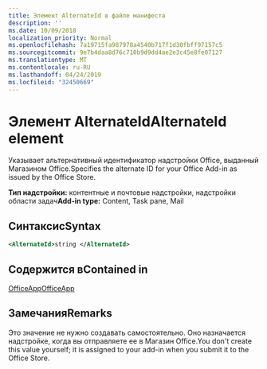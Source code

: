 ```yaml
---
title: Элемент AlternateId в файле манифеста
description: ''
ms.date: 10/09/2018
localization_priority: Normal
ms.openlocfilehash: 7a19715fa987978a4540b717f1d30fbff97157c5
ms.sourcegitcommit: 9e7b4daa8d76c710b9d9dd4ae2e3c45e8fe07127
ms.translationtype: MT
ms.contentlocale: ru-RU
ms.lasthandoff: 04/24/2019
ms.locfileid: "32450669"
---
```

# <a name="alternateid-element"></a><span data-ttu-id="ea060-102">Элемент AlternateId</span><span class="sxs-lookup"><span data-stu-id="ea060-102">AlternateId element</span></span>

<span data-ttu-id="ea060-103">Указывает альтернативный идентификатор надстройки Office, выданный Магазином Office.</span><span class="sxs-lookup"><span data-stu-id="ea060-103">Specifies the alternate ID for your Office Add-in as issued by the Office Store.</span></span>

<span data-ttu-id="ea060-104">**Тип надстройки:** контентные и почтовые надстройки, надстройки области задач</span><span class="sxs-lookup"><span data-stu-id="ea060-104">**Add-in type:** Content, Task pane, Mail</span></span>

## <a name="syntax"></a><span data-ttu-id="ea060-105">Синтаксис</span><span class="sxs-lookup"><span data-stu-id="ea060-105">Syntax</span></span>

```XML
<AlternateId>string </AlternateId>
```

## <a name="contained-in"></a><span data-ttu-id="ea060-106">Содержится в</span><span class="sxs-lookup"><span data-stu-id="ea060-106">Contained in</span></span>

[<span data-ttu-id="ea060-107">OfficeApp</span><span class="sxs-lookup"><span data-stu-id="ea060-107">OfficeApp</span></span>](officeapp.md)

## <a name="remarks"></a><span data-ttu-id="ea060-108">Замечания</span><span class="sxs-lookup"><span data-stu-id="ea060-108">Remarks</span></span>

<span data-ttu-id="ea060-109">Это значение не нужно создавать самостоятельно. Оно назначается надстройке, когда вы отправляете ее в Магазин Office.</span><span class="sxs-lookup"><span data-stu-id="ea060-109">You don't create this value yourself; it is assigned to your add-in when you submit it to the Office Store.</span></span>

